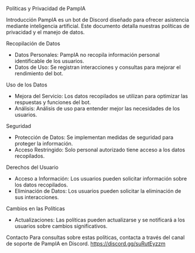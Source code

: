 ﻿Políticas y Privacidad de PampIA



Introducción
PampIA es un bot de Discord diseñado para ofrecer asistencia mediante inteligencia artificial. Este documento detalla nuestras políticas de privacidad y el manejo de datos.

Recopilación de Datos
* Datos Personales: PampIA no recopila información personal identificable de los usuarios.
* Datos de Uso: Se registran interacciones y consultas para mejorar el rendimiento del bot.

Uso de los Datos
* Mejora del Servicio: Los datos recopilados se utilizan para optimizar las respuestas y funciones del bot.
* Análisis: Análisis de uso para entender mejor las necesidades de los usuarios.

Seguridad
* Protección de Datos: Se implementan medidas de seguridad para proteger la información.
* Acceso Restringido: Solo personal autorizado tiene acceso a los datos recopilados.

Derechos del Usuario
* Acceso a Información: Los usuarios pueden solicitar información sobre los datos recopilados.
* Eliminación de Datos: Los usuarios pueden solicitar la eliminación de sus interacciones.

Cambios en las Políticas
* Actualizaciones: Las políticas pueden actualizarse y se notificará a los usuarios sobre cambios significativos.

Contacto
Para consultas sobre estas políticas, contacta a través del canal de soporte de PampIA en Discord.
https://discord.gg/suRutEyzzm
